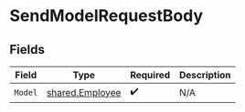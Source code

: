 # SendModelRequestBody


## Fields

| Field                                              | Type                                               | Required                                           | Description                                        |
| -------------------------------------------------- | -------------------------------------------------- | -------------------------------------------------- | -------------------------------------------------- |
| `Model`                                            | [shared.Employee](../../models/shared/employee.md) | :heavy_check_mark:                                 | N/A                                                |